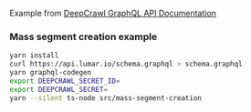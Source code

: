 Example from [DeepCrawl GraphQL API Documentation](https://graph-docs.deepcrawl.com/docs/graphql-clients/typescript)


### Mass segment creation example

```bash
yarn install
curl https://api.lumar.io/schema.graphql > schema.graphql
yarn graphql-codegen
export DEEPCRAWL_SECRET_ID=
export DEEPCRAWL_SECRET=
yarn --silent ts-node src/mass-segment-creation
```

